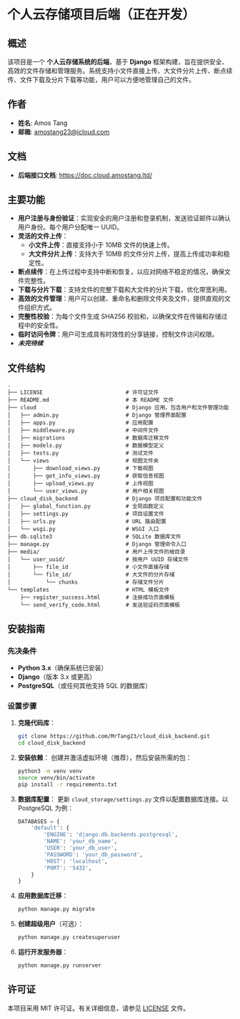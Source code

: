 # 个人云存储项目后端（正在开发）

## 概述

该项目是一个 **个人云存储系统的后端**，基于 **Django** 框架构建，旨在提供安全、高效的文件存储和管理服务。系统支持小文件直接上传、大文件分片上传、断点续传、文件下载及分片下载等功能，用户可以方便地管理自己的文件。

## 作者

- **姓名**: Amos Tang
- **邮箱**: amostang23@icloud.com

## 文档
- **后端接口文档**: https://doc.cloud.amostang.ltd/

## 主要功能

- **用户注册与身份验证**：实现安全的用户注册和登录机制，发送验证邮件以确认用户身份。每个用户分配唯一 UUID。
- **灵活的文件上传**：
  - **小文件上传**：直接支持小于 10MB 文件的快速上传。
  - **大文件分片上传**：支持大于 10MB 的文件分片上传，提高上传成功率和稳定性。
- **断点续传**：在上传过程中支持中断和恢复，以应对网络不稳定的情况，确保文件完整性。
- **下载与分片下载**：支持文件的完整下载和大文件的分片下载，优化带宽利用。
- **高效的文件管理**：用户可以创建、重命名和删除文件夹及文件，提供直观的文件组织方式。
- **完整性校验**：为每个文件生成 SHA256 校验和，以确保文件在传输和存储过程中的安全性。
- **临时访问令牌**：用户可生成具有时效性的分享链接，控制文件访问权限。
- ***未完待续***

## 文件结构
```
.
├── LICENSE                          # 许可证文件
├── README.md                        # 本 README 文件
├── cloud                            # Django 应用，包含用户和文件管理功能 
│   ├── admin.py                     # Django 管理界面配置
│   ├── apps.py                      # 应用配置
│   ├── middleware.py                # 中间件文件
│   ├── migrations                   # 数据库迁移文件
│   ├── models.py                    # 数据模型定义
│   ├── tests.py                     # 测试文件
│   └── views                        # 视图文件夹
│       ├── download_views.py        # 下载视图
│       ├── get_info_views.py        # 获取信息视图
│       ├── upload_views.py          # 上传视图
│       └── user_views.py            # 用户相关视图
├── cloud_disk_backend               # Django 项目配置和功能文件 
│   ├── global_function.py           # 全局函数定义
│   ├── settings.py                  # 项目设置文件
│   ├── urls.py                      # URL 路由配置
│   └── wsgi.py                      # WSGI 入口
├── db.sqlite3                       # SQLite 数据库文件
├── manage.py                        # Django 管理命令入口
├── media/                           # 用户上传文件的根目录
│   └── user_uuid/                   # 按用户 UUID 存储文件
│       ├── file_id                  # 小文件直接存储
│       └── file_id/                 # 大文件的分片存储
│           └── chunks               # 存储文件分片
└── templates                        # HTML 模板文件
    ├── register_success.html        # 注册成功页面模板
    └── send_verify_code.html        # 发送验证码页面模板
```


## 安装指南

### 先决条件

- **Python 3.x**（确保系统已安装）
- **Django**（版本 3.x 或更高）
- **PostgreSQL**（或任何其他支持 SQL 的数据库）

### 设置步骤

1. **克隆代码库**：
   ```bash
   git clone https://github.com/MrTang23/cloud_disk_backend.git
   cd cloud_disk_backend
   ```

2. **安装依赖**：
   创建并激活虚拟环境（推荐），然后安装所需的包：
   ```bash
   python3 -m venv venv
   source venv/bin/activate
   pip install -r requirements.txt
   ```

3. **数据库配置**：
   更新 `cloud_storage/settings.py` 文件以配置数据库连接。以 PostgreSQL 为例：
   ```python
   DATABASES = {
       'default': {
           'ENGINE': 'django.db.backends.postgresql',
           'NAME': 'your_db_name',
           'USER': 'your_db_user',
           'PASSWORD': 'your_db_password',
           'HOST': 'localhost',
           'PORT': '5432',
       }
   }
   ```

4. **应用数据库迁移**：
   ```bash
   python manage.py migrate
   ```

5. **创建超级用户**（可选）：
   ```bash
   python manage.py createsuperuser
   ```

6. **运行开发服务器**：
   ```bash
   python manage.py runserver
   ```

## 许可证

本项目采用 MIT 许可证。有关详细信息，请参见 [LICENSE](LICENSE) 文件。
